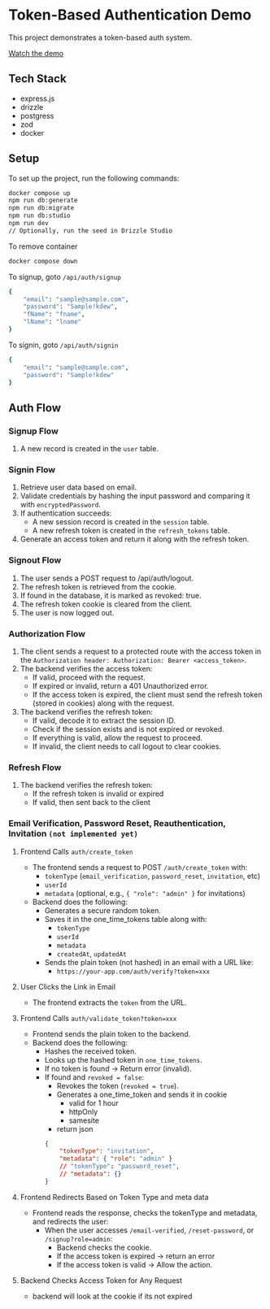 # Token-Based Authentication Demo
This project demonstrates a token-based auth system.

[Watch the demo](https://drive.google.com/file/d/1MWEBoHmmbbAgP8kQrX8RzJPiHX8BssxH/view?usp=drive_link)

## Tech Stack
 - express.js
 - drizzle
 - postgress
 - zod
 - docker

## Setup

To set up the project, run the following commands:

```bash
docker compose up
npm run db:generate
npm run db:migrate
npm run db:studio
npm run dev
// Optionally, run the seed in Drizzle Studio
```

To remove container
```sh
docker compose down
```

To signup, goto `/api/auth/signup`
```sh
{
    "email": "sample@sample.com",
    "password": "Sample!kdew",
    "fName": "fname", 
    "lName": "lname"
}
```

To signin, goto `/api/auth/signin`
```sh
{
    "email": "sample@sample.com",
    "password": "Sample!kdew"
}
```

## Auth Flow

### Signup Flow
1. A new record is created in the `user` table.

### Signin Flow
1. Retrieve user data based on email.
2. Validate credentials by hashing the input password and comparing it with `encryptedPassword`.
3. If authentication succeeds:
   - A new session record is created in the `session` table.
   - A new refresh token is created in the `refresh_tokens` table.
4. Generate an access token and return it along with the refresh token.

### Signout Flow
1. The user sends a POST request to /api/auth/logout.
2. The refresh token is retrieved from the cookie.
3. If found in the database, it is marked as revoked: true.
4. The refresh token cookie is cleared from the client.
5. The user is now logged out.

### Authorization Flow
1. The client sends a request to a protected route with the access token in the `Authorization header: Authorization: Bearer <access_token>`.
2. The backend verifies the access token:
    - If valid, proceed with the request.
    - If expired or invalid, return a 401 Unauthorized error.
    - If the access token is expired, the client must send the refresh token (stored in cookies) along with the request.
4. The backend verifies the refresh token:
    - If valid, decode it to extract the session ID.
    - Check if the session exists and is not expired or revoked.
    - If everything is valid, allow the request to proceed.
    - If invalid, the client needs to call logout to clear cookies.

### Refresh Flow
1. The backend verifies the refresh token:
    - If the refresh token is invalid or expired
    - If valid, then sent back to the client


### Email Verification, Password Reset, Reauthentication, Invitation `(not implemented yet)`
1. Frontend Calls `auth/create_token`
    - The frontend sends a request to POST `/auth/create_token` with:
        - `tokenType` (`email_verification`, `password_reset`, `invitation`, etc)
        - `userId`
        - `metadata` (optional, e.g., `{ "role": "admin" }` for invitations)
    - Backend does the following:
        - Generates a secure random token.
        - Saves it in the one_time_tokens table along with:
            - `tokenType`
            - `userId`
            - `metadata`
            - `createdAt`, `updatedAt`
        - Sends the plain token (not hashed) in an email with a URL like:
            - `https://your-app.com/auth/verify?token=xxx`
2. User Clicks the Link in Email
    - The frontend extracts the `token` from the URL.
3. Frontend Calls `auth/validate_token?token=xxx`
    - Frontend sends the plain token to the backend.
    - Backend does the following:
        - Hashes the received token.
        - Looks up the hashed token in `one_time_tokens`.
        - If no token is found → Return error (invalid).
        - If found and `revoked = false`:
            - Revokes the token (`revoked = true`).
            - Generates a one_time_token and sends it in cookie
                - valid for 1 hour
                - httpOnly
                - samesite
            - return json 
            ```json
            {
                "tokenType": "invitation",
                "metadata": { "role": "admin" }
                // "tokenType": "password_reset",
                // "metadata": {}
            }
            ``` 
4. Frontend Redirects Based on Token Type and meta data
    - Frontend reads the response, checks the tokenType and metadata, and redirects the user:
        - When the user accesses `/email-verified`, `/reset-password`, or `/signup?role=admin`:
            - Backend checks the cookie.
            - If the access token is expired → return an error
            - If the access token is valid → Allow the action.

5. Backend Checks Access Token for Any Request
   - backend will look at the cookie if its not expired